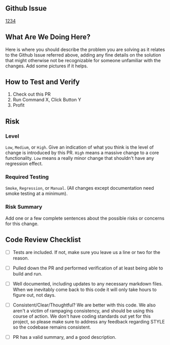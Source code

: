 ## Github Issue #

[1234](https://github.com/bazaarvoice/emodb/issues/11)

## What Are We Doing Here?

Here is where you should describe the problem you are solving as it relates to the Github Issue referred above, adding any fine
details on the solution that might otherwise not be recognizable for someone
unfamiliar with the changes. Add some pictures if it helps.

## How to Test and Verify

1. Check out this PR
2. Run Command X, Click Button Y
3. Profit

## Risk

### Level 

`Low`, `Medium`, or `High`. Give an indication of what you think is the level of change is introduced by this PR. `High` means a massive change to a core functionality. 
`Low` means a really minor change that shouldn't have any regression effect. 

### Required Testing

`Smoke`, `Regression`, or `Manual`. (All changes except documentation need smoke
testing at a minimum).

### Risk Summary

Add one or a few complete sentences about the possible risks or concerns for
this change.

## Code Review Checklist

- [ ] Tests are included. If not, make sure you leave us a line or two for the reason.

- [ ] Pulled down the PR and performed verification of at least being able to
build and run.

- [ ] Well documented, including updates to any necessary markdown files. When
we inevitably come back to this code it will only take hours to figure out, not
days.

- [ ] Consistent/Clear/Thoughtful? We are better with this code. We also aren't
a victim of rampaging consistency, and should be using this course of action. 
We don't have coding standards out yet for this project, so please make sure to address any feedback regarding STYLE so the codebase remains consistent.

- [ ] PR has a valid summary, and a good description.
